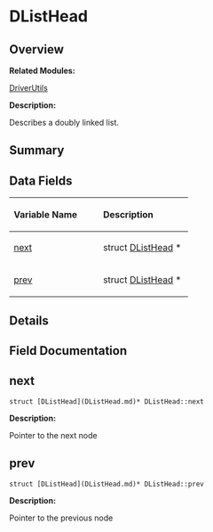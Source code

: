 # DListHead<a name="ZH-CN_TOPIC_0000001055039512"></a>

## **Overview**<a name="section399361711093529"></a>

**Related Modules:**

[DriverUtils](DriverUtils.md)

**Description:**

Describes a doubly linked list. 

## **Summary**<a name="section1422871307093529"></a>

## Data Fields<a name="pub-attribs"></a>

<a name="table1861429608093529"></a>
<table><thead align="left"><tr id="row243254074093529"><th class="cellrowborder" valign="top" width="50%" id="mcps1.1.3.1.1"><p id="p117662790093529"><a name="p117662790093529"></a><a name="p117662790093529"></a>Variable Name</p>
</th>
<th class="cellrowborder" valign="top" width="50%" id="mcps1.1.3.1.2"><p id="p904685916093529"><a name="p904685916093529"></a><a name="p904685916093529"></a>Description</p>
</th>
</tr>
</thead>
<tbody><tr id="row1790724769093529"><td class="cellrowborder" valign="top" width="50%" headers="mcps1.1.3.1.1 "><p id="p502000603093529"><a name="p502000603093529"></a><a name="p502000603093529"></a><a href="DListHead.md#af7070eed646e13e51c9fd05ccc2a848c">next</a></p>
</td>
<td class="cellrowborder" valign="top" width="50%" headers="mcps1.1.3.1.2 "><p id="p333286275093529"><a name="p333286275093529"></a><a name="p333286275093529"></a>struct <a href="DListHead.md">DListHead</a> *&nbsp;</p>
</td>
</tr>
<tr id="row1235210181093529"><td class="cellrowborder" valign="top" width="50%" headers="mcps1.1.3.1.1 "><p id="p1126940210093529"><a name="p1126940210093529"></a><a name="p1126940210093529"></a><a href="DListHead.md#a710f250657bad3dc283472e1252f5f20">prev</a></p>
</td>
<td class="cellrowborder" valign="top" width="50%" headers="mcps1.1.3.1.2 "><p id="p258592497093529"><a name="p258592497093529"></a><a name="p258592497093529"></a>struct <a href="DListHead.md">DListHead</a> *&nbsp;</p>
</td>
</tr>
</tbody>
</table>

## **Details**<a name="section899656325093529"></a>

## **Field Documentation**<a name="section632577647093529"></a>

## next<a name="af7070eed646e13e51c9fd05ccc2a848c"></a>

```
struct [DListHead](DListHead.md)* DListHead::next
```

 **Description:**

Pointer to the next node 

## prev<a name="a710f250657bad3dc283472e1252f5f20"></a>

```
struct [DListHead](DListHead.md)* DListHead::prev
```

 **Description:**

Pointer to the previous node 

